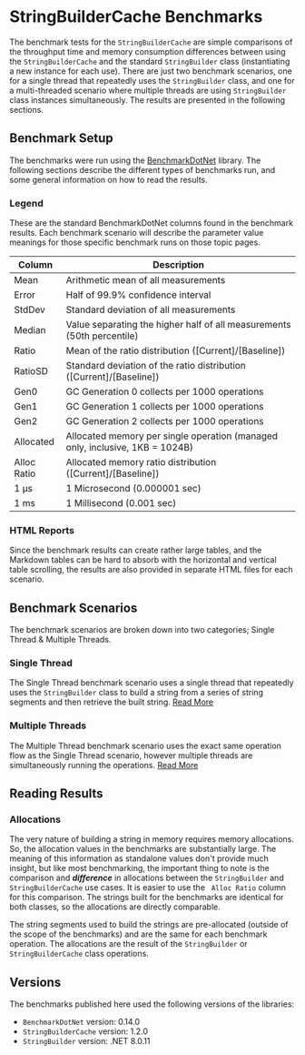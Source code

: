 ﻿# StringBuilderCache Benchmarks

The benchmark tests for the `StringBuilderCache` are simple comparisons of the throughput time and memory consumption differences between using the `StringBuilderCache` and the standard `StringBuilder` class (instantiating a new instance for each use). There are just two benchmark scenarios, one for a single thread that repeatedly uses the `StringBuilder` class, and one for a multi-threaded scenario where multiple threads are using `StringBuilder` class instances simultaneously. The results are presented in the following sections.

## Benchmark Setup

The benchmarks were run using the [BenchmarkDotNet](https://benchmarkdotnet.org/) library. The following sections describe the different types of benchmarks run, and some general information on how to read the results.

### Legend

These are the standard BenchmarkDotNet columns found in the benchmark results. Each benchmark scenario will describe the parameter value meanings for those specific benchmark runs on those topic pages.

| Column      | Description                                                                  |
| ----------- | ---------------------------------------------------------------------------- |
| Mean        | Arithmetic mean of all measurements                                          |
| Error       | Half of 99.9% confidence interval                                            |
| StdDev      | Standard deviation of all measurements                                       |
| Median      | Value separating the higher half of all measurements (50th percentile)       |
| Ratio       | Mean of the ratio distribution ([Current]/[Baseline])                        |
| RatioSD     | Standard deviation of the ratio distribution ([Current]/[Baseline])          |
| Gen0        | GC Generation 0 collects per 1000 operations                                 |
| Gen1        | GC Generation 1 collects per 1000 operations                                 |
| Gen2        | GC Generation 2 collects per 1000 operations                                 |
| Allocated   | Allocated memory per single operation (managed only, inclusive, 1KB = 1024B) |
| Alloc Ratio | Allocated memory ratio distribution ([Current]/[Baseline])                   |
| 1 μs        | 1 Microsecond (0.000001 sec)                                                 |
| 1 ms        | 1 Millisecond (0.001 sec)                                                    |

### HTML Reports

Since the benchmark results can create rather large tables, and the Markdown tables can be hard to absorb with the horizontal and vertical table scrolling, the results are also provided in separate HTML files for each scenario. 

## Benchmark Scenarios

The benchmark scenarios are broken down into two categories; Single Thread & Multiple Threads.

### Single Thread

The Single Thread benchmark scenario uses a single thread that repeatedly uses the `StringBuilder` class to build a string from a series of string segments and then retrieve the built string. [Read More](./stringbuildercache-throughput-benchmarks.md)

### Multiple Threads

The Multiple Thread benchmark scenario uses the exact same operation flow as the Single Thread scenario, however multiple threads are simultaneously running the operations. [Read More](./stringbuildercache-multithread-throughput-benchmarks.md)

## Reading Results

### Allocations

The very nature of building a string in memory requires memory allocations. So, the allocation values in the benchmarks are substantially large. The meaning of this information as standalone values don't provide much insight, but like most benchmarking, the important thing to note is the comparison and _**difference**_ in allocations between the `StringBuilder` and `StringBuilderCache` use cases. It is easier to use the ` Alloc Ratio` column for this comparison. The strings built for the benchmarks are identical for both classes, so the allocations are directly comparable.

The string segments used to build the strings are pre-allocated (outside of the scope of the benchmarks) and are the same for each benchmark operation. The allocations are the result of the `StringBuilder` or `StringBuilderCache` class operations.

## Versions

The benchmarks published here used the following versions of the libraries:

- `BenchmarkDotNet` version: 0.14.0
- `StringBuilderCache` version: 1.2.0
- `StringBuilder` version: .NET 8.0.11